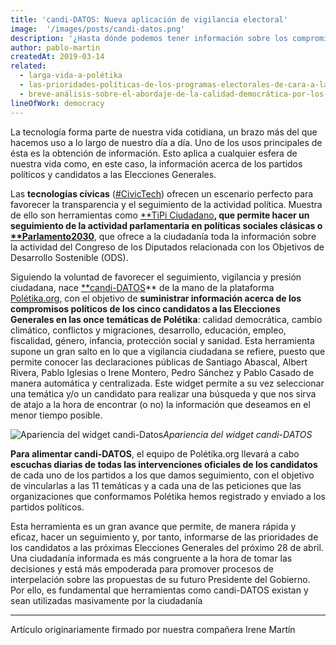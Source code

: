 ```yaml
---
title: 'candi-DATOS: Nueva aplicación de vigilancia electoral'
image:  '/images/posts/candi-datos.png'
description: '¿Hasta dónde podemos tener información sobre los compromisos de los candidatos?'
author: pablo-martin
createdAt: 2019-03-14
related:
  - larga-vida-a-polétika
  - las-prioridades-políticas-de-los-programas-electorales-de-cara-a-las-elecciones-generales
  - breve-análisis-sobre-el-abordaje-de-la-calidad-democrática-por-los-partidos-políticos-en-españa
lineOfWork: democracy
---
```

La tecnología forma parte de nuestra vida cotidiana, un brazo más del que hacemos uso a lo largo de nuestro día a día. Uno de los usos principales de ésta es la obtención de información. Esto aplica a cualquier esfera de nuestra vida como, en este caso, la información acerca de los partidos políticos y candidatos a las Elecciones Generales.

Las **tecnologías cívicas** ([#CivicTech](https://twitter.com/search?q=%23civictech&src=typd)) ofrecen un escenario perfecto para favorecer la transparencia y el seguimiento de la actividad política. Muestra de ello son herramientas como [**TiPi Ciudadano](https://tipiciudadano.es/)**, que permite hacer un seguimiento de la actividad parlamentaria en políticas sociales clásicas o [**Parlamento2030](http://www.parlamento2030.es/)**, que ofrece a la ciudadanía toda la información sobre la actividad del Congreso de los Diputados relacionada con los Objetivos de Desarrollo Sostenible (ODS).

Siguiendo la voluntad de favorecer el seguimiento, vigilancia y presión ciudadana, nace [**candi-DATOS](http://poletika.org/vigila/que-dicen)** de la mano de la plataforma [Polétika.org](http://poletika.org/), con el objetivo de **suministrar información acerca de los compromisos políticos de los cinco candidatos a las Elecciones Generales en las once temáticas de Polétika**: calidad democrática, cambio climático, conflictos y migraciones, desarrollo, educación, empleo, fiscalidad, género, infancia, protección social y sanidad. Esta herramienta supone un gran salto en lo que a vigilancia ciudadana se refiere, puesto que permite conocer las declaraciones públicas de Santiago Abascal, Albert Rivera, Pablo Iglesias o Irene Montero, Pedro Sánchez y Pablo Casado de manera automática y centralizada. Este widget permite a su vez seleccionar una temática y/o un candidato para realizar una búsqueda y que nos sirva de atajo a la hora de encontrar (o no) la información que deseamos en el menor tiempo posible.

![Apariencia del widget candi-Datos]('/images/posts/widgetcandi.png')*Apariencia del widget candi-DATOS*

**Para alimentar candi-DATOS**, el equipo de Polétika.org llevará a cabo **escuchas diarias de todas las intervenciones oficiales de los candidatos** de cada uno de los partidos a los que damos seguimiento, con el objetivo de vincularlas a las 11 temáticas y a cada una de las peticiones que las organizaciones que conformamos Polétika hemos registrado y enviado a los partidos políticos.

Esta herramienta es un gran avance que permite, de manera rápida y eficaz, hacer un seguimiento y, por tanto, informarse de las prioridades de los candidatos a las próximas Elecciones Generales del próximo 28 de abril. Una ciudadanía informada es más congruente a la hora de tomar las decisiones y está más empoderada para promover procesos de interpelación sobre las propuestas de su futuro Presidente del Gobierno. Por ello, es fundamental que herramientas como candi-DATOS existan y sean utilizadas masivamente por la ciudadanía

---

Artículo originariamente firmado por nuestra compañera Irene Martín
